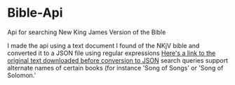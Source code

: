 # Bible-Api
Api for searching New King James Version of the Bible

I made the api using a text document I found of the NKjV bible and converted it to a JSON file using regular expressions
[Here's a link to the original text downloaded before conversion to JSON](http://www.truth.info/download/bible.htm)
search queries support alternate names of certain books (for instance 'Song of Songs' or 'Song of Solomon.'
